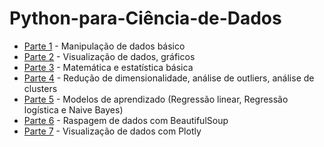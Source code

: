 # Python-para-Ciência-de-Dados

- [Parte 1](https://github.com/DheniMoura/Python-para-Ciencia-de-Dados/blob/main/Python_para_ci%C3%AAncia_de_dados_parte_01_.ipynb) - Manipulação de dados básico
- [Parte 2](https://github.com/DheniMoura/Python-para-Ciencia-de-Dados/blob/main/Python_para_ci%C3%AAncia_de_dados_parte_02_.ipynb) - Visualização de dados, gráficos
- [Parte 3](https://github.com/DheniMoura/Python-para-Ciencia-de-Dados/blob/main/Python_para_ci%C3%AAncia_de_dados_parte_03.ipynb) - Matemática e estatística básica
- [Parte 4](https://github.com/DheniMoura/Python-para-Ciencia-de-Dados/blob/main/Python_para_ci%C3%AAncia_de_dados_parte_04.ipynb) - Redução de dimensionalidade, análise de outliers, análise de clusters
- [Parte 5](https://github.com/DheniMoura/Python-para-Ciencia-de-Dados/blob/main/Python_para_ci%C3%AAncia_de_dados_parte_05.ipynb) - Modelos de aprendizado (Regressão linear, Regressão logística e Naive Bayes)
- [Parte 6](https://github.com/DheniMoura/Python-para-Ciencia-de-Dados/blob/main/Python_para_ci%C3%AAncia_de_dados_parte_06.ipynb) - Raspagem de dados com BeautifulSoup
- [Parte 7](https://github.com/DheniMoura/Python-para-Ciencia-de-Dados/blob/main/Python_para_ci%C3%AAncia_de_dados_parte_07.ipynb) - Visualização de dados com Plotly
